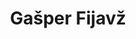 ---
SICRIS: '16332'
draft: false
fixName: gašper_fijavž
lab: Laboratorij za matematične metode v računalništvu in informatiki
labPos: Član laboratorija
location: R3.09 - Kabinet
mailInfo: gasper.fijavz@fri.uni-lj.si
officeHours: null
profName: prof. dr. Gašper Fijavž
profTitle: Redni profesor
telephoneInfo: null
title: Gašper Fijavž
---